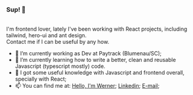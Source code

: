 ### Sup! 👋

<br>
I'm frontend lover, lately I've been working with React projects, including tailwind, hero-ui and ant design.<br>
Contact me if I can be useful by any how.
<br>

- 🔭 I’m currently working as Dev at Paytrack (Blumenau/SC);
- 🌱 I’m currently learning how to write a better, clean and reusable Javascript (typescript mostly) code. 
- 💬 I got some useful knowledge with Javascript and frontend overall, specially with React;
- 📫 You can find me at:
[Hello, I'm Werner](https://gabrielgfw.github.io);
[Linkedin](https://www.linkedin.com/in/gabriel-felipe-werner-4738ba104/);
[E-mail](mailto:gabriel_gfw@hotmail.com);
